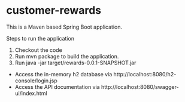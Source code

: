 # customer-rewards
This is a Maven based Spring Boot application.

Steps to run the application
1. Checkout the code
2. Run mvn package to build the application.
3. Run java -jar target/rewards-0.0.1-SNAPSHOT.jar


* Access the in-memory h2 database via http://localhost:8080/h2-console/login.jsp
* Access the API documentation via http://localhost:8080/swagger-ui/index.html
